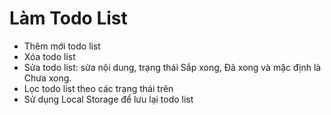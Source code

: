 # Làm Todo List

- Thêm mới todo list
- Xóa todo list
- Sửa todo list: sửa nội dung, trạng thái Sắp xong, Đã xong và mặc định là Chưa xong.
- Lọc todo list theo các trạng thái trên
- Sử dụng Local Storage để lưu lại todo list

